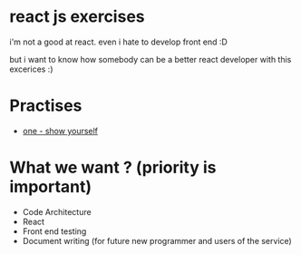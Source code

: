 # react js exercises

i'm not a good at react. even i hate to develop front end :D

but i want to know how somebody can be a better react developer with this excerices :)

# Practises

- [one - show yourself](/one)

# What we want ? (priority is important)

- Code Architecture
- React
- Front end testing
- Document writing (for future new programmer and users of the service)
